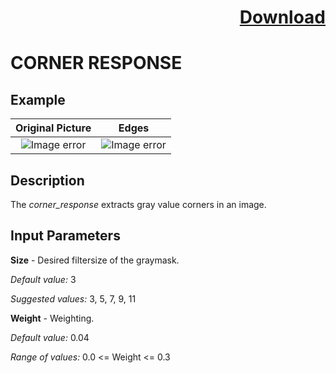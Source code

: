 # <p align="right"><a class="github-button" aria-label="Download ntkme/github-buttons on GitHub" href="https://github.com/Balluff-BVS/halconscripts/raw/master/Filters/Points/points_filters.zip" data-icon="octicon-cloud-download">Download</a></p>


CORNER RESPONSE
==========

## Example

Original Picture             | Edges
:-------------------------:|:-------------------------:
![Image error](https://github.com/Balluff-BVS/halconscripts/blob/master/Filters/Points/CornerResponse/original.png?raw=true)  |  ![Image error](https://github.com/Balluff-BVS/halconscripts/blob/master/Filters/Points/CornerResponse/corner_response.png?raw=true)

Description
----------

The *corner_response* extracts gray value corners in an image.

Input Parameters
----------

**Size** - Desired filtersize of the graymask.

*Default value:* 3 

*Suggested values:* 3, 5, 7, 9, 11

**Weight** - Weighting.

*Default value:* 0.04

*Range of values:* 0.0 <= Weight <= 0.3

